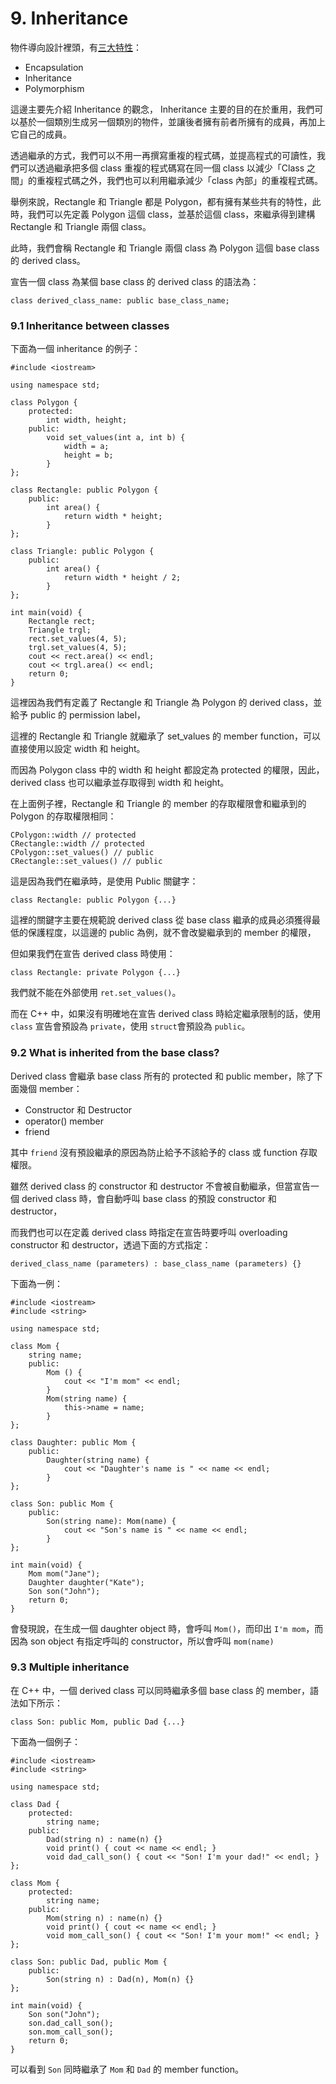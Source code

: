 # 9. Inheritance

物件導向設計裡頭，有[三大特性](https://hackmd.io/aGisSDKGTV-gV-fPcxRnQg?both)：

- Encapsulation
- Inheritance
- Polymorphism

這邊主要先介紹 Inheritance 的觀念， Inheritance 主要的目的在於重用，我們可以基於一個類別生成另一個類別的物件，並讓後者擁有前者所擁有的成員，再加上它自己的成員。

透過繼承的方式，我們可以不用一再撰寫重複的程式碼，並提高程式的可讀性，我們可以透過繼承把多個 class 重複的程式碼寫在同一個 class 以減少「Class 之間」的重複程式碼之外，我們也可以利用繼承減少「class 內部」的重複程式碼。

舉例來說，Rectangle 和 Triangle 都是 Polygon，都有擁有某些共有的特性，此時，我們可以先定義 Polygon 這個 class，並基於這個 class，來繼承得到建構 Rectangle 和 Triangle 兩個 class。

此時，我們會稱 Rectangle 和 Triangle 兩個 class 為 Polygon 這個 base class 的 derived class。

宣告一個 class 為某個 base class 的 derived class 的語法為：

```
class derived_class_name: public base_class_name;
```

### 9.1 Inheritance between classes

下面為一個 inheritance 的例子：

```
#include <iostream>

using namespace std;

class Polygon {
	protected:
		int width, height;
	public:
		void set_values(int a, int b) {
			width = a;
			height = b;
		}
};

class Rectangle: public Polygon {
	public:
		int area() {
			return width * height;
		}
};

class Triangle: public Polygon {
	public:
		int area() {
			return width * height / 2;
		}
};

int main(void) {
	Rectangle rect;
	Triangle trgl;
	rect.set_values(4, 5);
	trgl.set_values(4, 5);
	cout << rect.area() << endl;
	cout << trgl.area() << endl;
	return 0;
}
```
這裡因為我們有定義了 Rectangle 和 Triangle 為 Polygon 的 derived class，並給予 public 的 permission label，

這裡的 Rectangle 和 Triangle 就繼承了 set_values 的 member function，可以直接使用以設定 width 和 height。

而因為 Polygon class 中的 width 和 height 都設定為 protected 的權限，因此，derived class 也可以繼承並存取得到 width 和 height。

在上面例子裡，Rectangle 和 Triangle 的 member 的存取權限會和繼承到的 Polygon 的存取權限相同：

```
CPolygon::width // protected
CRectangle::width // protected
CPolygon::set_values() // public
CRectangle::set_values() // public
```

這是因為我們在繼承時，是使用 Public 關鍵字：

```
class Rectangle: public Polygon {...}
```

這裡的關鍵字主要在規範說 derived class 從 base class 繼承的成員必須獲得最低的保護程度，以這邊的 public 為例，就不會改變繼承到的 member 的權限，

但如果我們在宣告 derived class 時使用：

```
class Rectangle: private Polygon {...}
```

我們就不能在外部使用 ```ret.set_values()```。

而在 C++ 中，如果沒有明確地在宣告 derived class 時給定繼承限制的話，使用 ```class``` 宣告會預設為 ```private```，使用 ```struct```會預設為 ```public```。

### 9.2 What is inherited from the base class?

Derived class 會繼承 base class 所有的 protected 和 public member，除了下面幾個 member：

- Constructor 和 Destructor
- operator() member
- friend

其中 ```friend``` 沒有預設繼承的原因為防止給予不該給予的 class 或 function 存取權限。

雖然 derived class 的 constructor 和 destructor 不會被自動繼承，但當宣告一個 derived class 時，會自動呼叫 base class 的預設 constructor 和 destructor，

而我們也可以在定義 derived class 時指定在宣告時要呼叫 overloading constructor 和 destructor，透過下面的方式指定：

```
derived_class_name (parameters) : base_class_name (parameters) {}
```

下面為一例：

```
#include <iostream>
#include <string>

using namespace std;

class Mom {
	string name;
	public:
		Mom () {
			cout << "I'm mom" << endl;
		}
		Mom(string name) {
			this->name = name;
		}
};

class Daughter: public Mom {
	public:
		Daughter(string name) {
			cout << "Daughter's name is " << name << endl;
		}
};

class Son: public Mom {
	public:
		Son(string name): Mom(name) {
			cout << "Son's name is " << name << endl;
		}
};

int main(void) {
	Mom mom("Jane");
	Daughter daughter("Kate");
	Son son("John");
	return 0;
}
```
會發現說，在生成一個 daughter object 時，會呼叫 ```Mom()```，而印出 ```I'm mom```，而因為 son object 有指定呼叫的 constructor，所以會呼叫 ```mom(name)```

### 9.3 Multiple inheritance

在 C++ 中，一個 derived class 可以同時繼承多個 base class 的 member，語法如下所示：

```
class Son: public Mom, public Dad {...}
```

下面為一個例子：

```
#include <iostream>
#include <string>

using namespace std;

class Dad {
	protected:
		string name;
	public:
		Dad(string n) : name(n) {}
		void print() { cout << name << endl; }
		void dad_call_son() { cout << "Son! I'm your dad!" << endl; }
};

class Mom {
	protected:
		string name;
	public:
		Mom(string n) : name(n) {}
		void print() { cout << name << endl; }
		void mom_call_son() { cout << "Son! I'm your mom!" << endl; }
};

class Son: public Dad, public Mom {
	public:
		Son(string n) : Dad(n), Mom(n) {}
};

int main(void) {
	Son son("John");
	son.dad_call_son();
	son.mom_call_son();
	return 0;
}
```

可以看到 ```Son``` 同時繼承了 ```Mom``` 和 ```Dad``` 的 member function。
